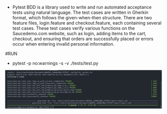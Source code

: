 - Pytest BDD is a library used to write and run automated acceptance tests using natural language. The test cases are written in Gherkin format, which follows the given-when-then structure. There are two feature files, login.feature and checkout.feature, each containing several test cases. These test cases verify various functions on the Saucedemo.com website, such as login, adding items to the cart, checkout, and ensuring that orders are successfully placed or errors occur when entering invalid personal information.

#RUN
- pytest -p no:warnings -s -v ./tests/test.py

<img width="939" alt="Screenshot 2023-04-12 at 17 04 38" src="./assets/test.png">